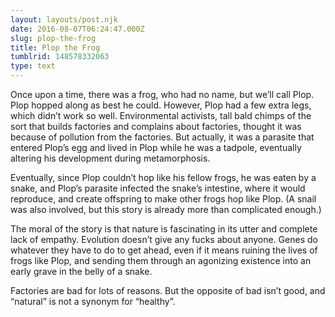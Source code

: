 ```yaml
---
layout: layouts/post.njk
date: 2016-08-07T06:24:47.000Z
slug: plop-the-frog
title: Plop the Frog
tumblrid: 148578332063
type: text
---
```

<p>Once upon a time, there was a frog, who had no name, but we&rsquo;ll call
Plop.  Plop hopped along as best he could. However, Plop had a few
extra legs, which didn&rsquo;t work so well. Environmental activists, tall
bald chimps of the sort that builds factories and complains about
factories, thought it was because of pollution from the factories.
But actually, it was a parasite that entered Plop&rsquo;s egg and lived in
Plop while he was a tadpole, eventually altering his development
during metamorphosis.</p>

<p>Eventually, since Plop couldn&rsquo;t hop like his fellow frogs, he was
eaten by a snake, and Plop&rsquo;s parasite infected the snake&rsquo;s intestine,
where it would reproduce, and create offspring to make other frogs hop
like Plop.  (A snail was also involved, but this story is already more
than complicated enough.)</p>

<p>The moral of the story is that nature is fascinating in its utter and
complete lack of empathy.  Evolution doesn&rsquo;t give any fucks about
anyone.  Genes do whatever they have to do to get ahead, even if it
means ruining the lives of frogs like Plop, and sending them through
an agonizing existence into an early grave in the belly of a snake.</p>

<p>Factories are bad for lots of reasons.  But the opposite of bad isn&rsquo;t
good, and &ldquo;natural&rdquo; is not a synonym for &ldquo;healthy&rdquo;.</p>

